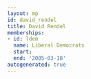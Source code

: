 ```yaml
---
layout: mp
id: david_rendel
title: David Rendel
memberships:
- id: ldem
  name: Liberal Democrats
  start: 
  end: '2005-03-18'
autogenerated: true
---
```

